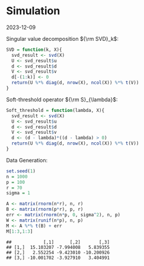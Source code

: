 Simulation
================
2023-12-09

Singular value decomposition ${\rm SVD}_k$:

``` r
SVD = function(k, X){
  svd_result <- svd(X)
  U <- svd_result$u
  d <- svd_result$d
  V <- svd_result$v
  d[-(1:k)] <- 0
  return(U %*% diag(d, nrow(X), ncol(X)) %*% t(V))
}
```

Soft-threshold operator ${\rm S}_{\lambda}$:

``` r
Soft_threshold = function(lambda, X){
  svd_result <- svd(X)
  U <- svd_result$u
  d <- svd_result$d
  V <- svd_result$v
  d <- (d - lambda)*((d - lambda) > 0)
  return(U %*% diag(d, nrow(X), ncol(X)) %*% t(V))
}
```

Data Generation:

``` r
set.seed(1)
n = 1000
p = 100
r = 70
sigma = 1

A <- matrix(rnorm(n*r), n, r)
B <- matrix(rnorm(p*r), p, r)
err <- matrix(rnorm(n*p, 0, sigma^2), n, p)
W <- matrix(runif(n*p), n, p)
M <- A %*% t(B) + err
M[1:3,1:3]
```

    ##            [,1]      [,2]       [,3]
    ## [1,]  15.103207 -7.994008   5.839355
    ## [2,]   2.552254 -9.423010 -10.200926
    ## [3,] -10.001702 -3.927910   3.404991
